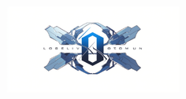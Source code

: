 <p align="center">
  <a href="https://github.com/skys-mission/open-power">
    <img  src="./.images/LOGO.png" width="350" border="0" alt="open-power">
  </a>
</p>